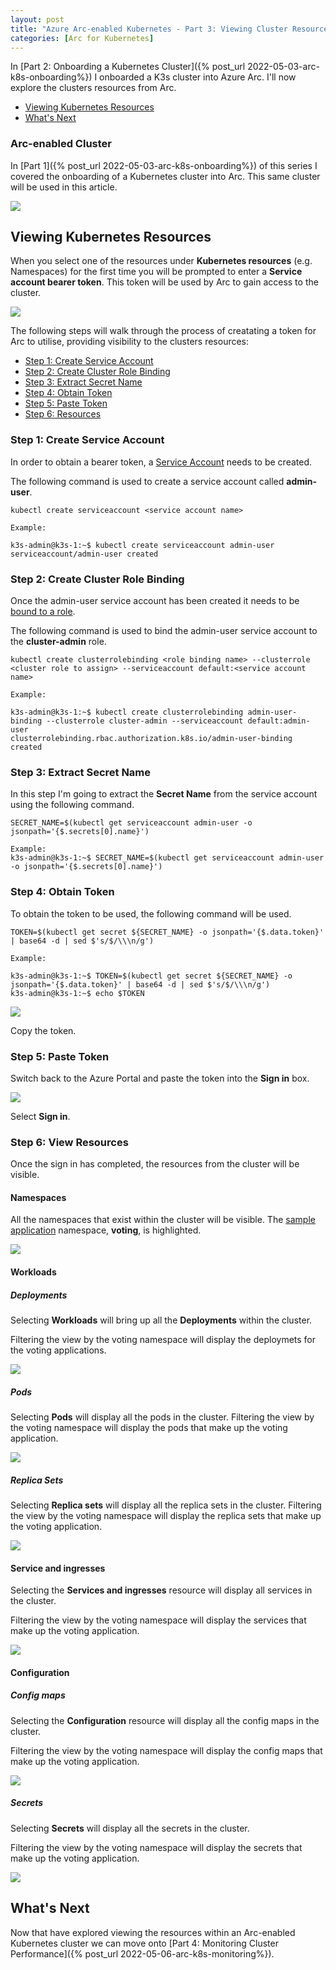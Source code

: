 ```yaml
---
layout: post
title: "Azure Arc-enabled Kubernetes - Part 3: Viewing Cluster Resources"
categories: [Arc for Kubernetes]
---
```

In [Part 2: Onboarding a Kubernetes Cluster]({% post_url 2022-05-03-arc-k8s-onboarding%}) I onboarded a K3s cluster into Azure Arc. I'll now explore the clusters resources from Arc. 
- [Viewing Kubernetes Resources](#viewing-kubernetes-resources)
- [What's Next](#whats-next)

### Arc-enabled Cluster

In [Part 1]({% post_url 2022-05-03-arc-k8s-onboarding%}) of this series I covered the onboarding of a Kubernetes cluster into Arc. This same cluster will be used in this article.

![](/docs/assets/images/2022-05-04-arc-k8s-resources/arc-k8s-cluster-overview.jpg)

## Viewing Kubernetes Resources

When you select one of the resources under **Kubernetes resources** (e.g. Namespaces) for the first time you will be prompted to enter a **Service account bearer token**. This token will be used by Arc to gain access to the cluster.

![](/docs/assets/images/2022-05-04-arc-k8s-resources/arc-k8s-resources-namespace-signin.jpg)

The following steps will walk through the process of creatating a token for Arc to utilise, providing visibility to the clusters resources:
- [Step 1: Create Service Account](#step-1-create-service-account)
- [Step 2: Create Cluster Role Binding](#step-2-create-cluster-role-binding)
- [Step 3: Extract Secret Name](#step-3-extract-secret-name)
- [Step 4: Obtain Token](#step-4-obtain-token)
- [Step 5: Paste Token](#step-5-paste-token)
- [Step 6: Resources](#step-6-resources)


### Step 1: Create Service Account

In order to obtain a bearer token, a [Service Account](https://kubernetes.io/docs/reference/access-authn-authz/authentication/#service-account-tokens) needs to be created.

The following command is used to create a service account called **admin-user**.

```
kubectl create serviceaccount <service account name>
```
```
Example:

k3s-admin@k3s-1:~$ kubectl create serviceaccount admin-user
serviceaccount/admin-user created
```

### Step 2: Create Cluster Role Binding

Once the admin-user service account has been created it needs to be [bound to a role](https://kubernetes.io/docs/reference/access-authn-authz/rbac/#rolebinding-and-clusterrolebinding).

The following command is used to bind the admin-user service account to the **cluster-admin** role.

```
kubectl create clusterrolebinding <role binding name> --clusterrole <cluster role to assign> --serviceaccount default:<service account name>
```
```
Example:

k3s-admin@k3s-1:~$ kubectl create clusterrolebinding admin-user-binding --clusterrole cluster-admin --serviceaccount default:admin-user
clusterrolebinding.rbac.authorization.k8s.io/admin-user-binding created
```

### Step 3: Extract Secret Name

In this step I'm going to extract the **Secret Name** from the service account using the following command. 

```
SECRET_NAME=$(kubectl get serviceaccount admin-user -o jsonpath='{$.secrets[0].name}')
```
```
Example:
k3s-admin@k3s-1:~$ SECRET_NAME=$(kubectl get serviceaccount admin-user -o jsonpath='{$.secrets[0].name}')
```

### Step 4: Obtain Token

To obtain the token to be used, the following command will be used.

```
TOKEN=$(kubectl get secret ${SECRET_NAME} -o jsonpath='{$.data.token}' | base64 -d | sed $'s/$/\\\n/g')
```
```
Example:

k3s-admin@k3s-1:~$ TOKEN=$(kubectl get secret ${SECRET_NAME} -o jsonpath='{$.data.token}' | base64 -d | sed $'s/$/\\\n/g')
k3s-admin@k3s-1:~$ echo $TOKEN
```
![](/docs/assets/images/2022-05-04-arc-k8s-resources/arc-k8s-resources-token.jpg)

Copy the token.

### Step 5: Paste Token

Switch back to the Azure Portal and paste the token into the **Sign in** box.

![](/docs/assets/images/2022-05-04-arc-k8s-resources/arc-k8s-resources-token-paste.jpg)

Select **Sign in**.

### Step 6: View Resources

Once the sign in has completed, the resources from the cluster will be visible.

#### Namespaces

All the namespaces that exist within the cluster will be visible. The [sample application](#sample-voting-application) namespace, **voting**, is highlighted.

![](/docs/assets/images/2022-05-04-arc-k8s-resources/arc-k8s-resource-namespace-voting.jpg)

#### Workloads

##### Deployments

Selecting **Workloads** will bring up all the **Deployments** within the cluster.

Filtering the view by the voting namespace will display the deploymets for the voting applications. 

![](/docs/assets/images/2022-05-04-arc-k8s-resources/arc-k8s-resource-deployments-voting.jpg)

##### Pods

Selecting **Pods** will display all the pods in the cluster. Filtering the view by the voting namespace will display the pods that make up the voting application.

![](/docs/assets/images/2022-05-04-arc-k8s-resources/arc-k8s-resource-pods-voting.jpg)

##### Replica Sets

Selecting **Replica sets** will display all the replica sets in the cluster. Filtering the view by the voting namespace will display the replica sets that make up the voting application.

![](/docs/assets/images/2022-05-04-arc-k8s-resources/arc-k8s-resource-replicasets-voting.jpg)


#### Service and ingresses

Selecting the **Services and ingresses** resource will display all services in the cluster.

Filtering the view by the voting namespace will display the services that make up the voting application.

![](/docs/assets/images/2022-05-04-arc-k8s-resources/arc-k8s-resource-service-voting.jpg)

#### Configuration

##### Config maps

Selecting the **Configuration** resource will display all the config maps in the cluster.

Filtering the view by the voting namespace will display the config maps that make up the voting application.

![](/docs/assets/images/2022-05-04-arc-k8s-resources/arc-k8s-resource-config-configmaps.jpg)

##### Secrets

Selecting **Secrets** will display all the secrets in the cluster.

Filtering the view by the voting namespace will display the secrets that make up the voting application.

![](/docs/assets/images/2022-05-04-arc-k8s-resources/arc-k8s-resource-config-secrets.jpg)

## What's Next

Now that have explored viewing the resources within an Arc-enabled Kubernetes cluster we can move onto [Part 4: Monitoring Cluster Performance]({% post_url 2022-05-06-arc-k8s-monitoring%}).